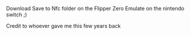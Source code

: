 Download
Save to Nfc folder on the Flipper Zero
Emulate on the nintendo switch ;)


Credit to whoever gave me this few years back
